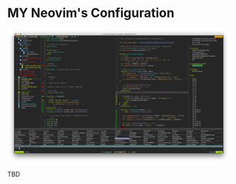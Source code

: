 # MY Neovim's Configuration

![snapshot](https://github.com/mudox/vim-config/raw/master/snapshots/1.png)

TBD
